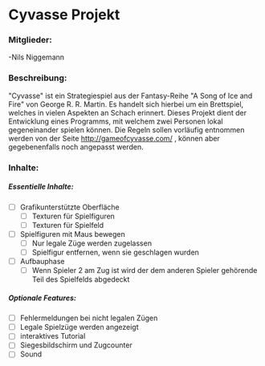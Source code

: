 # Cyvasse Projekt
### Mitglieder:
-Nils Niggemann 

### Beschreibung:
"Cyvasse" ist ein Strategiespiel aus der Fantasy-Reihe "A Song of Ice and Fire" von George R. R. Martin.
Es handelt sich hierbei um ein Brettspiel, welches in vielen Aspekten an Schach erinnert. Dieses Projekt dient der Entwicklung eines Programms, mit welchem zwei Personen lokal gegeneinander spielen können.
Die Regeln sollen vorläufig entnommen werden von der Seite http://gameofcyvasse.com/ , können aber gegebenenfalls noch angepasst werden.


### Inhalte:
##### Essentielle Inhalte:
- [ ] Grafikunterstützte Oberfläche
  - [ ] Texturen für Spielfiguren
  - [ ] Texturen für Spielfeld
  
- [ ] Spielfiguren mit Maus bewegen
  - [ ] Nur legale Züge werden zugelassen
  - [ ] Spielfigur entfernen, wenn sie geschlagen wurden
  
- [ ] Aufbauphase
  - [ ] Wenn Spieler 2 am Zug ist wird der dem anderen Spieler gehörende Teil des Spielfelds abgedeckt

##### Optionale Features:
- [ ] Fehlermeldungen bei nicht legalen Zügen
- [ ] Legale Spielzüge werden angezeigt
- [ ] interaktives Tutorial
- [ ] Siegesbildschirm und Zugcounter
- [ ] Sound
